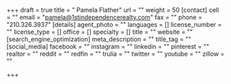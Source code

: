 +++
draft = true
title = " Pamela Flather"
url = ""
weight = 50
[contact]
cell = ""
email = "pamela@1stindependencerealty.com"
fax = ""
phone = "210.326.3937"
[details]
agent_photo = ""
languages = []
license_number = ""
license_type = []
office = []
specialty = []
title = ""
website = ""
[search_engine_optimization]
meta_description = ""
title_tag = ""
[social_media]
facebook = ""
instagram = ""
linkedin = ""
pinterest = ""
realtor = ""
reddit = ""
redfin = ""
trulia = ""
twitter = ""
youtube = ""
zillow = ""

+++
